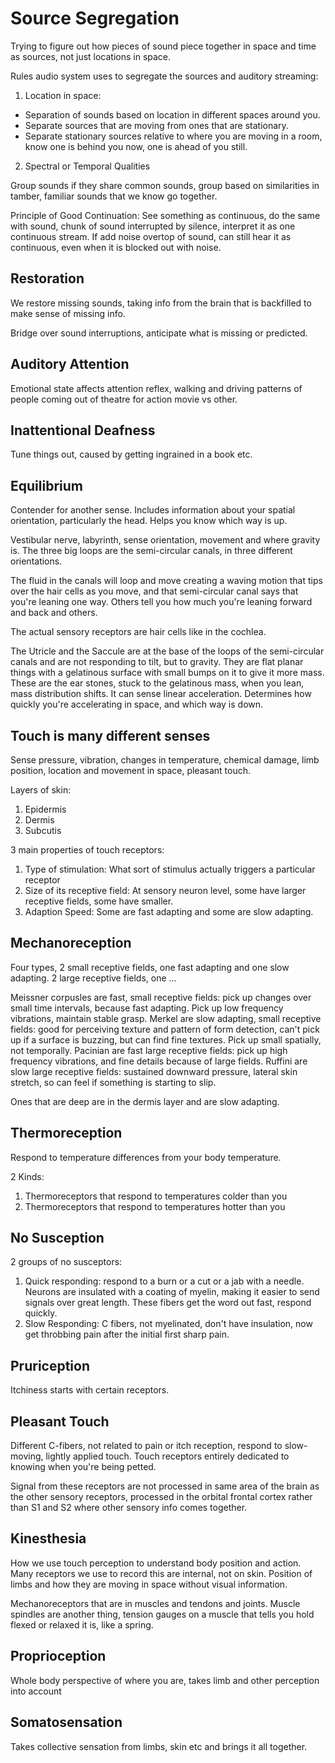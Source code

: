 # Source Segregation

Trying to figure out how pieces of sound piece together in space and time as sources, not just locations in space.

Rules audio system uses to segregate the sources and auditory streaming:

1. Location in space:

* Separation of sounds based on location in different spaces around you.
* Separate sources that are moving from ones that are stationary.
* Separate stationary sources relative to where you are moving in a room, know one is behind you now, one is ahead of you still.

2. Spectral or Temporal Qualities

Group sounds if they share common sounds, group based on similarities in tamber, familiar sounds that we know go together.

Principle of Good Continuation: See something as continuous, do the same with sound, chunk of sound interrupted by silence, interpret it as one continuous stream. If add noise overtop of sound, can still hear it as continuous, even when it is blocked out with noise.

## Restoration

We restore missing sounds, taking info from the brain that is backfilled to make sense of missing info.

Bridge over sound interruptions, anticipate what is missing or predicted.

## Auditory Attention

Emotional state affects attention reflex, walking and driving patterns of people coming out of theatre for action movie vs other.

## Inattentional Deafness

Tune things out, caused by getting ingrained in a book etc.

## Equilibrium

Contender for another sense. Includes information about your spatial orientation, particularly the head. Helps you know which way is up.

Vestibular nerve, labyrinth, sense orientation, movement and where gravity is. The three big loops are the semi-circular canals, in three different orientations.

The fluid in the canals will loop and move creating a waving motion that tips over the hair cells as you move, and that semi-circular canal says that you're leaning one way. Others tell you how much you're leaning forward and back and others.

The actual sensory receptors are hair cells like in the cochlea.

The Utricle and the Saccule are at the base of the loops of the semi-circular canals and are not responding to tilt, but to gravity. They are flat planar things with a gelatinous surface with small bumps on it to give it more mass. These are the ear stones, stuck to the gelatinous mass, when you lean, mass distribution shifts. It can sense linear acceleration. Determines how quickly you're accelerating in space, and which way is down.

## Touch is many different senses

Sense pressure, vibration, changes in temperature, chemical damage, limb position, location and movement in space, pleasant touch.

Layers of skin:

1. Epidermis
2. Dermis
3. Subcutis

3 main properties of touch receptors:

1. Type of stimulation: What sort of stimulus actually triggers a particular receptor
2. Size of its receptive field: At sensory neuron level, some have larger receptive fields, some have smaller.
3. Adaption Speed: Some are fast adapting and some are slow adapting.

## Mechanoreception

Four types, 2 small receptive fields, one fast adapting and one slow adapting.
            2 large receptive fields, one ...

Meissner corpusles are fast, small receptive fields: pick up changes over small time intervals, because fast adapting. Pick up low frequency vibrations, maintain stable grasp.
Merkel are slow adapting, small receptive fields: good for perceiving texture and pattern of form detection, can't pick up if a surface is buzzing, but can find fine textures. Pick up small spatially, not temporally.
Pacinian are fast large receptive fields: pick up high frequency vibrations, and fine details because of large fields.
Ruffini are slow large receptive fields: sustained downward pressure, lateral skin stretch, so can feel if something is starting to slip.

Ones that are deep are in the dermis layer and are slow adapting.

## Thermoreception

Respond to temperature differences from your body temperature.

2 Kinds:

1. Thermoreceptors that respond to temperatures colder than you
2. Thermoreceptors that respond to temperatures hotter than you

## No Susception

2 groups of no susceptors:

1. Quick responding: respond to a burn or a cut or a jab with a needle. Neurons are insulated with a coating of myelin, making it easier to send signals over great length. These fibers get the word out fast, respond quickly.
2. Slow Responding: C fibers, not myelinated, don't have insulation, now get throbbing pain after the initial first sharp pain.


## Pruriception

Itchiness starts with certain receptors.

## Pleasant Touch

Different C-fibers, not related to pain or itch reception, respond to slow-moving, lightly applied touch. Touch receptors entirely dedicated to knowing when you're being petted.

Signal from these receptors are not processed in same area of the brain as the other sensory receptors, processed in the orbital frontal cortex rather than S1 and S2 where other sensory info comes together.

## Kinesthesia

How we use touch perception to understand body position and action. Many receptors we use to record this are internal, not on skin. Position of limbs and how they are moving in space without visual information.

Mechanoreceptors that are in muscles and tendons and joints. Muscle spindles are another thing, tension gauges on a muscle that tells you hold flexed or relaxed it is, like a spring.

## Proprioception

Whole body perspective of where you are, takes limb and other perception into account

## Somatosensation

Takes collective sensation from limbs, skin etc and brings it all together.
